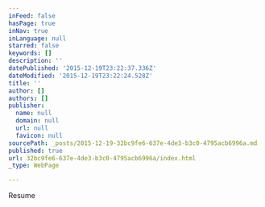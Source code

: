 ```yaml
---
inFeed: false
hasPage: true
inNav: true
inLanguage: null
starred: false
keywords: []
description: ''
datePublished: '2015-12-19T23:22:37.336Z'
dateModified: '2015-12-19T23:22:24.528Z'
title: ''
author: []
authors: []
publisher:
  name: null
  domain: null
  url: null
  favicon: null
sourcePath: _posts/2015-12-19-32bc9fe6-637e-4de3-b3c0-4795acb6996a.md
published: true
url: 32bc9fe6-637e-4de3-b3c0-4795acb6996a/index.html
_type: WebPage

---
```

Resume